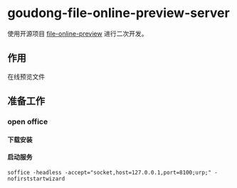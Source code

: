 # goudong-file-online-preview-server
使用开源项目 [file-online-preview](https://kkfileview.keking.cn) 进行二次开发。



## 作用

在线预览文件

## 准备工作
### open office
#### 下载安装
#### 启动服务
```shell
soffice -headless -accept="socket,host=127.0.0.1,port=8100;urp;" -nofirststartwizard
```